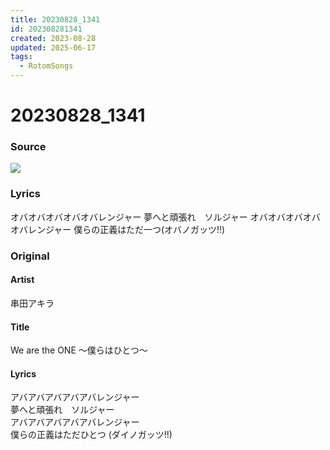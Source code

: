 ```yaml
---
title: 20230828_1341
id: 202308281341
created: 2023-08-28
updated: 2025-06-17
tags:
  - RotomSongs
---
```

# 20230828_1341

### Source

![](https://x.com/Starlystrongest/status/1696020266986680400)

### Lyrics

オバオバオバオバオバレンジャー
夢へと頑張れ　ソルジャー
オバオバオバオバオバレンジャー
僕らの正義はただ一つ(オバノガッツ‼︎) 

### Original

#### Artist

串田アキラ

#### Title

We are the ONE ～僕らはひとつ～

#### Lyrics

アバアバアバアバアバレンジャー  
夢へと頑張れ　ソルジャー  
アバアバアバアバアバレンジャー  
僕らの正義はただひとつ (ダイノガッツ!!)   